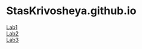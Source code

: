 # StasKrivosheya.github.io
[Lab1](lab1/index.html)  
[Lab2](lab2/index.html)  
[Lab3](lab3/index.html)
